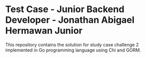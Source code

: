 # Test Case - Junior Backend Developer - Jonathan Abigael Hermawan Junior

This repository contains the solution for study case challenge 2 implemented in Go programming language using Chi and GORM.
